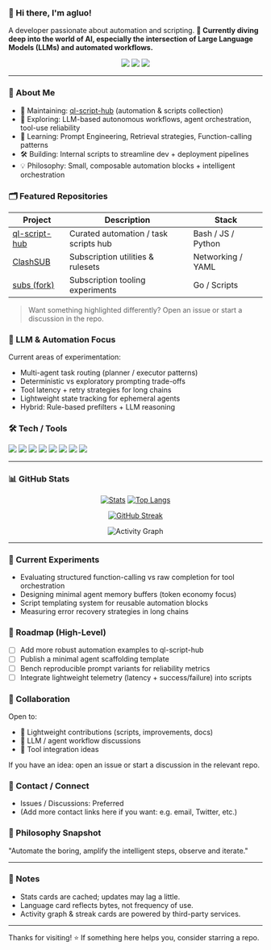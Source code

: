 ### 👋 Hi there, I'm agluo!

A developer passionate about automation and scripting.
**🤖 Currently diving deep into the world of AI, especially the intersection of Large Language Models (LLMs) and automated workflows.**

<p align="center">
  <img src="https://img.shields.io/badge/Focus-Automation%20%26%20LLMs-blueviolet?style=for-the-badge" />
  <img src="https://img.shields.io/badge/Code-Open%20Source-green?style=for-the-badge" />
  <img src="https://img.shields.io/badge/Build-AI%20Agents-orange?style=for-the-badge" />
</p>

---

### 🚀 About Me
- 🔭 Maintaining: [ql-script-hub](https://github.com/agluo/ql-script-hub) (automation & scripts collection)
- 🧪 Exploring: LLM-based autonomous workflows, agent orchestration, tool-use reliability
- 🌱 Learning: Prompt Engineering, Retrieval strategies, Function-calling patterns
- 🛠️ Building: Internal scripts to streamline dev + deployment pipelines
- 💡 Philosophy: Small, composable automation blocks + intelligent orchestration

### 🗂️ Featured Repositories
| Project | Description | Stack |
|---------|-------------|-------|
| [ql-script-hub](https://github.com/agluo/ql-script-hub) | Curated automation / task scripts hub | Bash / JS / Python |
| [ClashSUB](https://github.com/agluo/ClashSUB) | Subscription utilities & rulesets | Networking / YAML |
| [subs (fork)](https://github.com/tsarsie/subs) | Subscription tooling experiments | Go / Scripts |

> Want something highlighted differently? Open an issue or start a discussion in the repo.

### 🧠 LLM & Automation Focus
Current areas of experimentation:
- Multi-agent task routing (planner / executor patterns)
- Deterministic vs exploratory prompting trade-offs
- Tool latency + retry strategies for long chains
- Lightweight state tracking for ephemeral agents
- Hybrid: Rule-based prefilters + LLM reasoning

### 🛠️ Tech / Tools
<p>
  <img src="https://img.shields.io/badge/Shell-Bash-4EAA25?logo=gnu-bash&logoColor=white" />
  <img src="https://img.shields.io/badge/Python-3776AB?logo=python&logoColor=white" />
  <img src="https://img.shields.io/badge/JavaScript-F7DF1E?logo=javascript&logoColor=black" />
  <img src="https://img.shields.io/badge/Node.js-339933?logo=node.js&logoColor=white" />
  <img src="https://img.shields.io/badge/Go-00ADD8?logo=go&logoColor=white" />
  <img src="https://img.shields.io/badge/Git-F05032?logo=git&logoColor=white" />
  <img src="https://img.shields.io/badge/LLM-Prompting-blueviolet" />
  <img src="https://img.shields.io/badge/Agents-Orchestration-orange" />
</p>

---

### 📊 GitHub Stats
<div align="center">

[![Stats](https://github-readme-stats.vercel.app/api?username=agluo&show_icons=true&theme=tokyonight&include_all_commits=true)](https://github.com/agluo)
[![Top Langs](https://github-readme-stats.vercel.app/api/top-langs/?username=agluo&layout=compact&theme=tokyonight&langs_count=8)](https://github.com/agluo)

[![GitHub Streak](https://streak-stats.demolab.com?user=agluo&theme=tokyonight)](https://github.com/agluo)

<!-- Optional activity graph (third-party service) -->
<img src="https://github-readme-activity-graph.vercel.app/graph?username=agluo&theme=tokyo-night&hide_border=true" alt="Activity Graph" />

</div>

---

### 🧪 Current Experiments
- Evaluating structured function-calling vs raw completion for tool orchestration
- Designing minimal agent memory buffers (token economy focus)
- Script templating system for reusable automation blocks
- Measuring error recovery strategies in long chains

### 📌 Roadmap (High-Level)
- [ ] Add more robust automation examples to ql-script-hub
- [ ] Publish a minimal agent scaffolding template
- [ ] Bench reproducible prompt variants for reliability metrics
- [ ] Integrate lightweight telemetry (latency + success/failure) into scripts

### 🤝 Collaboration
Open to:
- 🧩 Lightweight contributions (scripts, improvements, docs)
- 🤖 LLM / agent workflow discussions
- 🔌 Tool integration ideas

If you have an idea: open an issue or start a discussion in the relevant repo.

### 💬 Contact / Connect
- Issues / Discussions: Preferred
- (Add more contact links here if you want: e.g. email, Twitter, etc.)

### 🧭 Philosophy Snapshot
"Automate the boring, amplify the intelligent steps, observe and iterate." 

---

### 📝 Notes
- Stats cards are cached; updates may lag a little.
- Language card reflects bytes, not frequency of use.
- Activity graph & streak cards are powered by third-party services.

---

Thanks for visiting! ⭐ If something here helps you, consider starring a repo.

<!--
Original GitHub profile boilerplate left below for reference.
**agluo/agluo** is a ✨ _special_ ✨ repository because its `README.md` (this file) appears on your GitHub profile.
-->